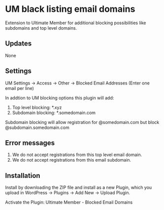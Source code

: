 # UM black listing email domains
Extension to Ultimate Member for additional blocking possibilities like subdomains and top level domains.
## Updates
None
## Settings 
UM Settings -> Access -> Other -> Blocked Email Addresses (Enter one email per line)

In addtion to UM blocking options this plugin will add:

1. Top level blocking: *.xyz
2. Subdomain blocking: *.somedomain.com

Subdomain blocking will allow registration for @somedomain.com but block @subdomain.somedomain.com
## Error messages
1. We do not accept registrations from this top level email domain.
2. We do not accept registrations from this email subdomain.

## Installation
Install by downloading the ZIP file and install as a new Plugin, which you upload in WordPress -> Plugins -> Add New -> Upload Plugin.

Activate the Plugin: Ultimate Member - Blocked Email Domains
